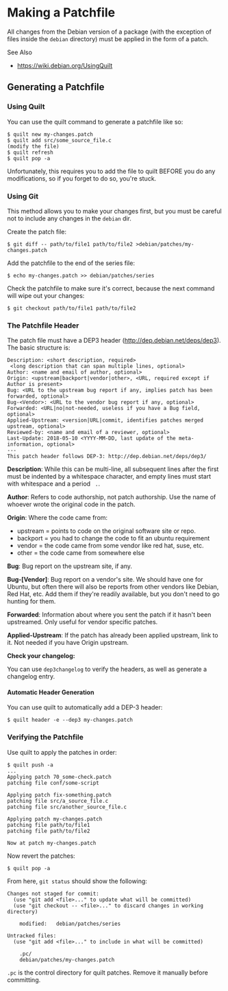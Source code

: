 Making a Patchfile
==================

All changes from the Debian version of a package (with the exception of files inside the `debian` directory) must be applied in the form of a patch.


See Also

 * https://wiki.debian.org/UsingQuilt


Generating a Patchfile
----------------------

### Using Quilt

You can use the quilt command to generate a patchfile like so:

    $ quilt new my-changes.patch
    $ quilt add src/some_source_file.c
    (modify the file)
    $ quilt refresh
    $ quilt pop -a

Unfortunately, this requires you to add the file to quilt BEFORE you do any modifications, so if you forget to do so, you're stuck.


### Using Git

This method allows you to make your changes first, but you must be careful not to include any changes in the `debian` dir.

Create the patch file:

    $ git diff -- path/to/file1 path/to/file2 >debian/patches/my-changes.patch

Add the patchfile to the end of the series file:

    $ echo my-changes.patch >> debian/patches/series

Check the patchfile to make sure it's correct, because the next command will wipe out your changes:

    $ git checkout path/to/file1 path/to/file2


### The Patchfile Header

The patch file must have a DEP3 header (http://dep.debian.net/deps/dep3). The basic structure is:

    Description: <short description, required>
     <long description that can span multiple lines, optional>
    Author: <name and email of author, optional>
    Origin: <upstream|backport|vendor|other>, <URL, required except if Author is present>
    Bug: <URL to the upstream bug report if any, implies patch has been forwarded, optional>
    Bug-<Vendor>: <URL to the vendor bug report if any, optional>
    Forwarded: <URL|no|not-needed, useless if you have a Bug field, optional>
    Applied-Upstream: <version|URL|commit, identifies patches merged upstream, optional>
    Reviewed-by: <name and email of a reviewer, optional>
    Last-Update: 2018-05-10 <YYYY-MM-DD, last update of the meta-information, optional>
    ---
    This patch header follows DEP-3: http://dep.debian.net/deps/dep3/

**Description**: While this can be multi-line, all subsequent lines after the first must be indented by a whitespace character, and empty lines must start with whitespace and a period ` .`.
    
**Author**: Refers to code authorship, not patch authorship. Use the name of whoever wrote the original code in the patch.

**Origin**: Where the code came from:

  * upstream = points to code on the original software site or repo.
  * backport = you had to change the code to fit an ubuntu requirement
  * vendor = the code came from some vendor like red hat, suse, etc.
  * other = the code came from somewhere else

**Bug**: Bug report on the upstream site, if any.

**Bug-[Vendor]**: Bug report on a vendor's site. We should have one for Ubuntu, but often there will also be reports from other vendors like Debian, Red Hat, etc. Add them if they're readily available, but you don't need to go hunting for them.

**Forwarded**: Information about where you sent the patch if it hasn't been upstreamed. Only useful for vendor specific patches.

**Applied-Upstream**: If the patch has already been applied upstream, link to it. Not needed if you have Origin upstream.

**Check your changelog:**

You can use `dep3changelog` to verify the headers, as well as generate a changelog entry.


#### Automatic Header Generation

You can use quilt to automatically add a DEP-3 header:

    $ quilt header -e --dep3 my-changes.patch


### Verifying the Patchfile

Use quilt to apply the patches in order:

    $ quilt push -a
    ...
    Applying patch 70_some-check.patch
    patching file conf/some-script

    Applying patch fix-something.patch
    patching file src/a_source_file.c
    patching file src/another_source_file.c

    Applying patch my-changes.patch
    patching file path/to/file1
    patching file path/to/file2

    Now at patch my-changes.patch

Now revert the patches:

    $ quilt pop -a

From here, `git status` should show the following:

    Changes not staged for commit:
      (use "git add <file>..." to update what will be committed)
      (use "git checkout -- <file>..." to discard changes in working directory)

        modified:   debian/patches/series

    Untracked files:
      (use "git add <file>..." to include in what will be committed)

        .pc/
        debian/patches/my-changes.patch

`.pc` is the control directory for quilt patches. Remove it manually before committing.
